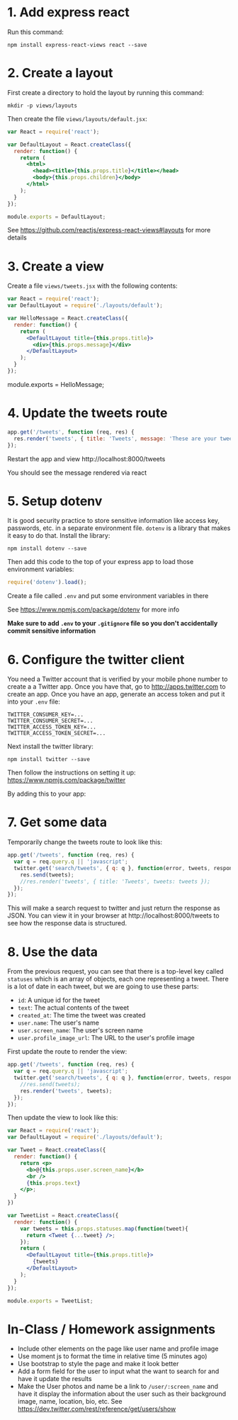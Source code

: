 # 1. Add express react

Run this command:

    npm install express-react-views react --save

# 2. Create a layout

First create a directory to hold the layout by running this command:

    mkdir -p views/layouts

Then create the file `views/layouts/default.jsx`:

```jsx
var React = require('react');

var DefaultLayout = React.createClass({
  render: function() {
    return (
      <html>
        <head><title>{this.props.title}</title></head>
        <body>{this.props.children}</body>
      </html>
    );
  }
});

module.exports = DefaultLayout;
```

See https://github.com/reactjs/express-react-views#layouts for more details

# 3. Create a view

Create a file `views/tweets.jsx` with the following contents:

```jsx
var React = require('react');
var DefaultLayout = require('./layouts/default');

var HelloMessage = React.createClass({
  render: function() {
    return (
      <DefaultLayout title={this.props.title}>
        <div>{this.props.message}</div>
      </DefaultLayout>
    );
  }
});
```

module.exports = HelloMessage;

# 4. Update the tweets route

```js
app.get('/tweets', function (req, res) {
  res.render('tweets', { title: 'Tweets', message: 'These are your tweets' });
});
```

Restart the app and view http://localhost:8000/tweets

You should see the message rendered via react

# 5. Setup dotenv

It is good security practice to store sensitive information like access key, passwords, etc. in a separate environment file. `dotenv` is a library that makes it easy to do that. Install the library:

    npm install dotenv --save

Then add this code to the top of your express app to load those environment variables:

```js
require('dotenv').load();
```

Create a file called `.env` and put some environment variables in there

See https://www.npmjs.com/package/dotenv for more info

**Make sure to add `.env` to your `.gitignore` file so you don't accidentally commit sensitive information**

# 6. Configure the twitter client

You need a Twitter account that is verified by your mobile phone number to create a a Twitter app. Once you have that, go to http://apps.twitter.com to create an app. Once you have an app, generate an access token and put it into your `.env` file:

```
TWITTER_CONSUMER_KEY=...
TWITTER_CONSUMER_SECRET=...
TWITTER_ACCESS_TOKEN_KEY=...
TWITTER_ACCESS_TOKEN_SECRET=...
```

Next install the twitter library:

    npm install twitter --save

Then follow the instructions on setting it up: https://www.npmjs.com/package/twitter

By adding this to your app:

# 7. Get some data

Temporarily change the tweets route to look like this:

```js
app.get('/tweets', function (req, res) {
  var q = req.query.q || 'javascript';
  twitter.get('search/tweets', { q: q }, function(error, tweets, response){
    res.send(tweets);
    //res.render('tweets', { title: 'Tweets', tweets: tweets });
  });
});
```

This will make a search request to twitter and just return the response as JSON. You can view it in your browser at http://localhost:8000/tweets to see how the response data is structured.

# 8. Use the data

From the previous request, you can see that there is a top-level key called `statuses` which is an array of objects, each one representing a tweet. There is a lot of date in each tweet, but we are going to use these parts:

* `id`: A unique id for the tweet
* `text`: The actual contents of the tweet
* `created_at`: The time the tweet was created
* `user.name`: The user's name
* `user.screen_name`: The user's screen name
* `user.profile_image_url`: The URL to the user's profile image

First update the route to render the view:

```js
app.get('/tweets', function (req, res) {
  var q = req.query.q || 'javascript';
  twitter.get('search/tweets', { q: q }, function(error, tweets, response){
    //res.send(tweets);
    res.render('tweets', tweets);
  });
});
```

Then update the view to look like this:

```jsx
var React = require('react');
var DefaultLayout = require('./layouts/default');

var Tweet = React.createClass({
  render: function() {
    return <p>
      <b>@{this.props.user.screen_name}</b>
      <br />
      {this.props.text}
    </p>;
  }
})

var TweetList = React.createClass({
  render: function() {
    var tweets = this.props.statuses.map(function(tweet){
      return <Tweet {...tweet} />;
    });
    return (
      <DefaultLayout title={this.props.title}>
        {tweets}
      </DefaultLayout>
    );
  }
});

module.exports = TweetList;
```

# In-Class / Homework assignments

- Include other elements on the page like user name and profile image
- Use moment js to format the time in relative time (5 minutes ago)
- Use bootstrap to style the page and make it look better
- Add a form field for the user to input what the want to search for and have it update the results
- Make the User photos and name be a link to `/user/:screen_name` and have it display the information about the user such as their background image, name, location, bio, etc. See https://dev.twitter.com/rest/reference/get/users/show
